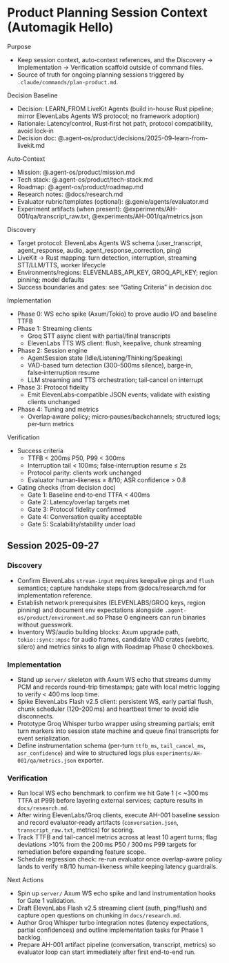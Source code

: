# Product Planning Session Context (Automagik Hello)

Purpose
- Keep session context, auto‑context references, and the Discovery → Implementation → Verification scaffold outside of command files.
- Source of truth for ongoing planning sessions triggered by `.claude/commands/plan-product.md`.

Decision Baseline
- Decision: LEARN_FROM LiveKit Agents (build in-house Rust pipeline; mirror ElevenLabs Agents WS protocol; no framework adoption)
- Rationale: Latency/control, Rust‑first hot path, protocol compatibility, avoid lock‑in
- Decision doc: @.agent-os/product/decisions/2025-09-learn-from-livekit.md

Auto‑Context
- Mission: @.agent-os/product/mission.md
- Tech stack: @.agent-os/product/tech-stack.md
- Roadmap: @.agent-os/product/roadmap.md
- Research notes: @docs/research.md
- Evaluator rubric/templates (optional): @.genie/agents/evaluator.md
- Experiment artifacts (when present): @experiments/AH-001/qa/transcript_raw.txt, @experiments/AH-001/qa/metrics.json

Discovery
- Target protocol: ElevenLabs Agents WS schema (user_transcript, agent_response, audio, agent_response_correction, ping)
- LiveKit → Rust mapping: turn detection, interruption, streaming STT/LLM/TTS, worker lifecycle
- Environments/regions: ELEVENLABS_API_KEY, GROQ_API_KEY; region pinning; model defaults
- Success boundaries and gates: see “Gating Criteria” in decision doc

Implementation
- Phase 0: WS echo spike (Axum/Tokio) to prove audio I/O and baseline TTFB
- Phase 1: Streaming clients
  - Groq STT async client with partial/final transcripts
  - ElevenLabs TTS WS client: flush, keepalive, chunk streaming
- Phase 2: Session engine
  - AgentSession state (Idle/Listening/Thinking/Speaking)
  - VAD-based turn detection (300–500ms silence), barge‑in, false‑interruption resume
  - LLM streaming and TTS orchestration; tail‑cancel on interrupt
- Phase 3: Protocol fidelity
  - Emit ElevenLabs‑compatible JSON events; validate with existing clients unchanged
- Phase 4: Tuning and metrics
  - Overlap‑aware policy; micro‑pauses/backchannels; structured logs; per‑turn metrics

Verification
- Success criteria
  - TTFB < 200ms P50, P99 < 300ms
  - Interruption tail < 100ms; false‑interruption resume ≤ 2s
  - Protocol parity: clients work unchanged
  - Evaluator human‑likeness ≥ 8/10; ASR confidence > 0.8
- Gating checks (from decision doc)
  - Gate 1: Baseline end‑to‑end TTFA < 400ms
  - Gate 2: Latency/overlap targets met
  - Gate 3: Protocol fidelity confirmed
  - Gate 4: Conversation quality acceptable
  - Gate 5: Scalability/stability under load

## Session 2025-09-27

### Discovery
- Confirm ElevenLabs `stream-input` requires keepalive pings and `flush` semantics; capture handshake steps from @docs/research.md for implementation reference.
- Establish network prerequisites (ELEVENLABS/GROQ keys, region pinning) and document env expectations alongside `.agent-os/product/environment.md` so Phase 0 engineers can run binaries without guesswork.
- Inventory WS/audio building blocks: Axum upgrade path, `tokio::sync::mpsc` for audio frames, candidate VAD crates (webrtc, silero) and metrics sinks to align with Roadmap Phase 0 checkboxes.

### Implementation
- Stand up `server/` skeleton with Axum WS echo that streams dummy PCM and records round-trip timestamps; gate with local metric logging to verify < 400 ms loop time.
- Spike ElevenLabs Flash v2.5 client: persistent WS, early partial flush, chunk scheduler (120–200 ms) and heartbeat timer to avoid idle disconnects.
- Prototype Groq Whisper turbo wrapper using streaming partials; emit turn markers into session state machine and queue final transcripts for event serialization.
- Define instrumentation schema (per-turn `ttfb_ms`, `tail_cancel_ms`, `asr_confidence`) and wire to structured logs plus `experiments/AH-001/qa/metrics.json` exporter.

### Verification
- Run local WS echo benchmark to confirm we hit Gate 1 (< ~300 ms TTFA at P99) before layering external services; capture results in `docs/research.md`.
- After wiring ElevenLabs/Groq clients, execute AH-001 baseline session and record evaluator-ready artifacts (`conversation.json`, `transcript_raw.txt`, metrics) for scoring.
- Track TTFB and tail-cancel metrics across at least 10 agent turns; flag deviations >10% from the 200 ms P50 / 300 ms P99 targets for remediation before expanding feature scope.
- Schedule regression check: re-run evaluator once overlap-aware policy lands to verify ≥8/10 human-likeness while keeping latency guardrails.

Next Actions
- Spin up `server/` Axum WS echo spike and land instrumentation hooks for Gate 1 validation.
- Draft ElevenLabs Flash v2.5 streaming client (auth, ping/flush) and capture open questions on chunking in `docs/research.md`.
- Author Groq Whisper turbo integration notes (latency expectations, partial confidences) and outline implementation tasks for Phase 1 backlog.
- Prepare AH-001 artifact pipeline (conversation, transcript, metrics) so evaluator loop can start immediately after first end-to-end run.
